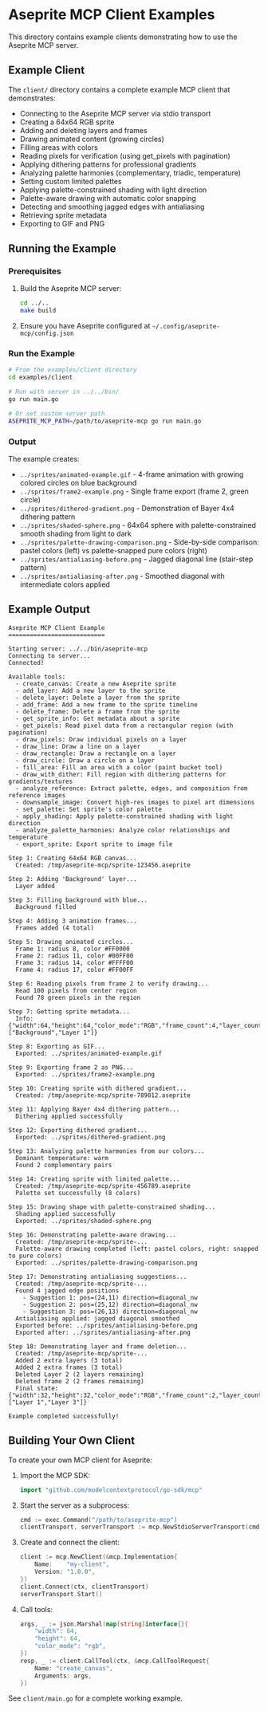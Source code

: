 # Aseprite MCP Client Examples

This directory contains example clients demonstrating how to use the Aseprite MCP server.

## Example Client

The `client/` directory contains a complete example MCP client that demonstrates:

- Connecting to the Aseprite MCP server via stdio transport
- Creating a 64x64 RGB sprite
- Adding and deleting layers and frames
- Drawing animated content (growing circles)
- Filling areas with colors
- Reading pixels for verification (using get_pixels with pagination)
- Applying dithering patterns for professional gradients
- Analyzing palette harmonies (complementary, triadic, temperature)
- Setting custom limited palettes
- Applying palette-constrained shading with light direction
- Palette-aware drawing with automatic color snapping
- Detecting and smoothing jagged edges with antialiasing
- Retrieving sprite metadata
- Exporting to GIF and PNG

## Running the Example

### Prerequisites

1. Build the Aseprite MCP server:
   ```bash
   cd ../..
   make build
   ```

2. Ensure you have Aseprite configured at `~/.config/aseprite-mcp/config.json`

### Run the Example

```bash
# From the examples/client directory
cd examples/client

# Run with server in ../../bin/
go run main.go

# Or set custom server path
ASEPRITE_MCP_PATH=/path/to/aseprite-mcp go run main.go
```

### Output

The example creates:
- `../sprites/animated-example.gif` - 4-frame animation with growing colored circles on blue background
- `../sprites/frame2-example.png` - Single frame export (frame 2, green circle)
- `../sprites/dithered-gradient.png` - Demonstration of Bayer 4x4 dithering pattern
- `../sprites/shaded-sphere.png` - 64x64 sphere with palette-constrained smooth shading from light to dark
- `../sprites/palette-drawing-comparison.png` - Side-by-side comparison: pastel colors (left) vs palette-snapped pure colors (right)
- `../sprites/antialiasing-before.png` - Jagged diagonal line (stair-step pattern)
- `../sprites/antialiasing-after.png` - Smoothed diagonal with intermediate colors applied

## Example Output

```
Aseprite MCP Client Example
===========================

Starting server: ../../bin/aseprite-mcp
Connecting to server...
Connected!

Available tools:
  - create_canvas: Create a new Aseprite sprite
  - add_layer: Add a new layer to the sprite
  - delete_layer: Delete a layer from the sprite
  - add_frame: Add a new frame to the sprite timeline
  - delete_frame: Delete a frame from the sprite
  - get_sprite_info: Get metadata about a sprite
  - get_pixels: Read pixel data from a rectangular region (with pagination)
  - draw_pixels: Draw individual pixels on a layer
  - draw_line: Draw a line on a layer
  - draw_rectangle: Draw a rectangle on a layer
  - draw_circle: Draw a circle on a layer
  - fill_area: Fill an area with a color (paint bucket tool)
  - draw_with_dither: Fill region with dithering patterns for gradients/textures
  - analyze_reference: Extract palette, edges, and composition from reference images
  - downsample_image: Convert high-res images to pixel art dimensions
  - set_palette: Set sprite's color palette
  - apply_shading: Apply palette-constrained shading with light direction
  - analyze_palette_harmonies: Analyze color relationships and temperature
  - export_sprite: Export sprite to image file

Step 1: Creating 64x64 RGB canvas...
  Created: /tmp/aseprite-mcp/sprite-123456.aseprite

Step 2: Adding 'Background' layer...
  Layer added

Step 3: Filling background with blue...
  Background filled

Step 4: Adding 3 animation frames...
  Frames added (4 total)

Step 5: Drawing animated circles...
  Frame 1: radius 8, color #FF0000
  Frame 2: radius 11, color #00FF00
  Frame 3: radius 14, color #FFFF00
  Frame 4: radius 17, color #FF00FF

Step 6: Reading pixels from frame 2 to verify drawing...
  Read 100 pixels from center region
  Found 78 green pixels in the region

Step 7: Getting sprite metadata...
  Info: {"width":64,"height":64,"color_mode":"RGB","frame_count":4,"layer_count":2,"layers":["Background","Layer 1"]}

Step 8: Exporting as GIF...
  Exported: ../sprites/animated-example.gif

Step 9: Exporting frame 2 as PNG...
  Exported: ../sprites/frame2-example.png

Step 10: Creating sprite with dithered gradient...
  Created: /tmp/aseprite-mcp/sprite-789012.aseprite

Step 11: Applying Bayer 4x4 dithering pattern...
  Dithering applied successfully

Step 12: Exporting dithered gradient...
  Exported: ../sprites/dithered-gradient.png

Step 13: Analyzing palette harmonies from our colors...
  Dominant temperature: warm
  Found 2 complementary pairs

Step 14: Creating sprite with limited palette...
  Created: /tmp/aseprite-mcp/sprite-456789.aseprite
  Palette set successfully (8 colors)

Step 15: Drawing shape with palette-constrained shading...
  Shading applied successfully
  Exported: ../sprites/shaded-sphere.png

Step 16: Demonstrating palette-aware drawing...
  Created: /tmp/aseprite-mcp/sprite-...
  Palette-aware drawing completed (left: pastel colors, right: snapped to pure colors)
  Exported: ../sprites/palette-drawing-comparison.png

Step 17: Demonstrating antialiasing suggestions...
  Created: /tmp/aseprite-mcp/sprite-...
  Found 4 jagged edge positions
    - Suggestion 1: pos=(24,11) direction=diagonal_nw
    - Suggestion 2: pos=(25,12) direction=diagonal_nw
    - Suggestion 3: pos=(26,13) direction=diagonal_nw
  Antialiasing applied: jagged diagonal smoothed
  Exported before: ../sprites/antialiasing-before.png
  Exported after: ../sprites/antialiasing-after.png

Step 18: Demonstrating layer and frame deletion...
  Created: /tmp/aseprite-mcp/sprite-...
  Added 2 extra layers (3 total)
  Added 2 extra frames (3 total)
  Deleted Layer 2 (2 layers remaining)
  Deleted frame 2 (2 frames remaining)
  Final state: {"width":32,"height":32,"color_mode":"RGB","frame_count":2,"layer_count":2,"layers":["Layer 1","Layer 3"]}

Example completed successfully!
```

## Building Your Own Client

To create your own MCP client for Aseprite:

1. Import the MCP SDK:
   ```go
   import "github.com/modelcontextprotocol/go-sdk/mcp"
   ```

2. Start the server as a subprocess:
   ```go
   cmd := exec.Command("/path/to/aseprite-mcp")
   clientTransport, serverTransport := mcp.NewStdioServerTransport(cmd)
   ```

3. Create and connect the client:
   ```go
   client := mcp.NewClient(&mcp.Implementation{
       Name:    "my-client",
       Version: "1.0.0",
   })
   client.Connect(ctx, clientTransport)
   serverTransport.Start()
   ```

4. Call tools:
   ```go
   args, _ := json.Marshal(map[string]interface{}{
       "width": 64,
       "height": 64,
       "color_mode": "rgb",
   })
   resp, _ := client.CallTool(ctx, &mcp.CallToolRequest{
       Name: "create_canvas",
       Arguments: args,
   })
   ```

See `client/main.go` for a complete working example.